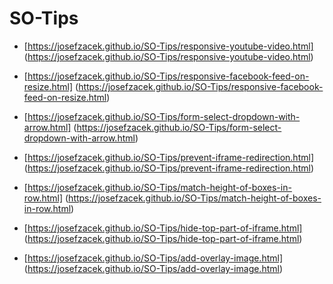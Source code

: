 # SO-Tips


- [https://josefzacek.github.io/SO-Tips/responsive-youtube-video.html] (https://josefzacek.github.io/SO-Tips/responsive-youtube-video.html)

- [https://josefzacek.github.io/SO-Tips/responsive-facebook-feed-on-resize.html] (https://josefzacek.github.io/SO-Tips/responsive-facebook-feed-on-resize.html)

- [https://josefzacek.github.io/SO-Tips/form-select-dropdown-with-arrow.html] (https://josefzacek.github.io/SO-Tips/form-select-dropdown-with-arrow.html)

- [https://josefzacek.github.io/SO-Tips/prevent-iframe-redirection.html] (https://josefzacek.github.io/SO-Tips/prevent-iframe-redirection.html)

- [https://josefzacek.github.io/SO-Tips/match-height-of-boxes-in-row.html] (https://josefzacek.github.io/SO-Tips/match-height-of-boxes-in-row.html)

- [https://josefzacek.github.io/SO-Tips/hide-top-part-of-iframe.html] (https://josefzacek.github.io/SO-Tips/hide-top-part-of-iframe.html)

- [https://josefzacek.github.io/SO-Tips/add-overlay-image.html] (https://josefzacek.github.io/SO-Tips/add-overlay-image.html)
